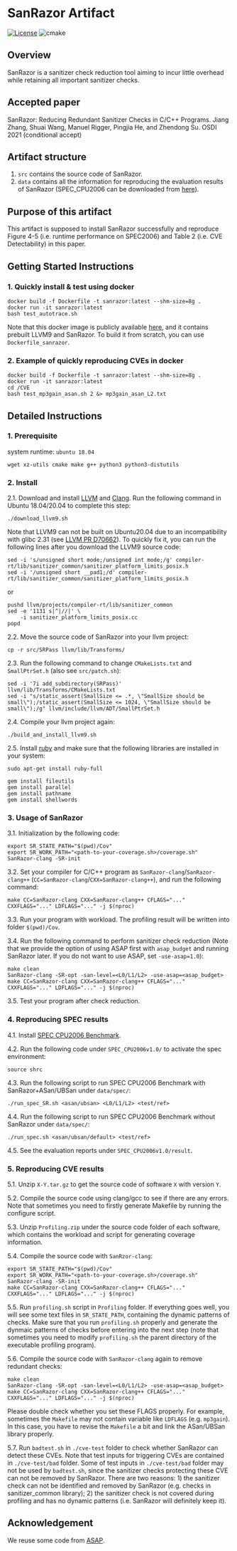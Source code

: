 # SanRazor Artifact
[![License](https://img.shields.io/github/license/SanRazor-repo/SanRazor?color=blue)](https://opensource.org/licenses/Apache-2.0)
![cmake](https://github.com/SanRazor-repo/SanRazor/workflows/CMake/badge.svg)
## Overview
SanRazor is a sanitizer check reduction tool aiming to incur little overhead while retaining all important sanitizer checks. 

## Accepted paper
SanRazor: Reducing Redundant Sanitizer Checks in C/C++ Programs. Jiang Zhang, Shuai Wang, Manuel Rigger, Pingjia He, and Zhendong Su. OSDI 2021 (conditional accept)

## Artifact structure
1. `src` contains the source code of SanRazor.
2. `data` contains all the information for reproducing the evaluation results of SanRazor (SPEC_CPU2006 can be downloaded from [here](https://www.spec.org/cpu2006/)).

## Purpose of this artifact
This artifact is supposed to install SanRazor successfully and reproduce Figure 4-5 (i.e. runtime performance on SPEC2006) and Table 2 (i.e. CVE Detectability) in this paper.

## Getting Started Instructions
### 1. Quickly install & test using docker
```
docker build -f Dockerfile -t sanrazor:latest --shm-size=8g . 
docker run -it sanrazor:latest
bash test_autotrace.sh
```

Note that this docker image is publicly available [here](https://hub.docker.com/r/sanrazor/sanrazor-snapshot), and it contains prebuilt LLVM9 and SanRazor. To build it from scratch, you can use `Dockerfile_sanrazor`.
### 2. Example of quickly reproducing CVEs in docker
```
docker build -f Dockerfile -t sanrazor:latest --shm-size=8g . 
docker run -it sanrazor:latest
cd /CVE
bash test_mp3gain_asan.sh 2 &> mp3gain_asan_L2.txt
```

## Detailed Instructions
### 1. Prerequisite
system runtime: ```ubuntu 18.04```
```
wget xz-utils cmake make g++ python3 python3-distutils
```
### 2. Install
2.1. Download and install [LLVM](https://llvm.org/docs/GettingStarted.html) and [Clang](https://clang.llvm.org/get_started.html).
Run the following command in Ubuntu 18.04/20.04 to complete this step:
```
./download_llvm9.sh
```

Note that LLVM9 can not be built on Ubuntu20.04 due to an incompatibility with glibc 2.31 (see [LLVM PR D70662](https://reviews.llvm.org/D70662)). To quickly fix it, you can run the following lines after you download the LLVM9 source code:
```
sed -i 's/unsigned short mode;/unsigned int mode;/g' compiler-rt/lib/sanitizer_common/sanitizer_platform_limits_posix.h
sed -i '/unsigned short __pad1;/d' compiler-rt/lib/sanitizer_common/sanitizer_platform_limits_posix.h
``` 
or 
```
pushd llvm/projects/compiler-rt/lib/sanitizer_common
sed -e '1131 s|^|//|' \
    -i sanitizer_platform_limits_posix.cc
popd
```

2.2. Move the source code of SanRazor into your llvm project:
```
cp -r src/SRPass llvm/lib/Transforms/
```

2.3. Run the following command to change `CMakeLists.txt` and `SmallPtrSet.h` (also see `src/patch.sh`):
```
sed -i '7i add_subdirectory(SRPass)' llvm/lib/Transforms/CMakeLists.txt
sed -i "s/static_assert(SmallSize <= .*, \"SmallSize should be small\");/static_assert(SmallSize <= 1024, \"SmallSize should be small\");/g" llvm/include/llvm/ADT/SmallPtrSet.h
```

2.4. Compile your llvm project again:
```
./build_and_install_llvm9.sh
```

2.5. Install [ruby](https://www.ruby-lang.org/en/documentation/installation/) and make sure that the following libraries are installed in your system:

`sudo apt-get install ruby-full`
```
gem install fileutils
gem install parallel
gem install pathname
gem install shellwords
```

### 3. Usage of SanRazor
3.1. Initialization by the following code:
```
export SR_STATE_PATH="$(pwd)/Cov"
export SR_WORK_PATH="<path-to-your-coverage.sh>/coverage.sh"
SanRazor-clang -SR-init
```

3.2. Set your compiler for C/C++ program as `SanRazor-clang`/`SanRazor-clang++` (`CC=SanRazor-clang`/`CXX=SanRazor-clang++`), and run the following command:
```
make CC=SanRazor-clang CXX=SanRazor-clang++ CFLAGS="..." CXXFLAGS="..." LDFLAGS="..." -j $(nproc)
```

3.3. Run your program with workload. The profiling result will be written into folder `$(pwd)/Cov`.

3.4. Run the following command to perform sanitizer check reduction (Note that we provide the option of using ASAP first with `asap_budget` and running SanRazor later. If you do not want to use ASAP, set `-use-asap=1.0`):
```
make clean
SanRazor-clang -SR-opt -san-level=<L0/L1/L2> -use-asap=<asap_budget>
make CC=SanRazor-clang CXX=SanRazor-clang++ CFLAGS="..." CXXFLAGS="..." LDFLAGS="..." -j $(nproc)
```

3.5. Test your program after check reduction.

### 4. Reproducing SPEC results
4.1. Install [SPEC CPU2006 Benchmark](https://www.spec.org/cpu2006/).

4.2. Run the following code under `SPEC_CPU2006v1.0/` to activate the spec environment:
```
source shrc
```

4.3. Run the following script to run SPEC CPU2006 Benchmark with SanRazor+ASan/UBSan under `data/spec/`:
```
./run_spec_SR.sh <asan/ubsan> <L0/L1/L2> <test/ref>
```

4.4. Run the following script to run SPEC CPU2006 Benchmark without SanRazor under `data/spec/`:
```
./run_spec.sh <asan/ubsan/default> <test/ref>
```

4.5. See the evaluation reports under `SPEC_CPU2006v1.0/result`.

### 5. Reproducing CVE results
5.1. Unzip `X-Y.tar.gz` to get the source code of software `X` with version `Y`.

5.2. Compile the source code using clang/gcc to see if there are any errors. Note that sometimes you need to firstly generate Makefile by running the configure script.

5.3. Unzip `Profiling.zip` under the source code folder of each software, which contains the workload and script for generating coverage information.

5.4. Compile the source code with `SanRzor-clang`:
```
export SR_STATE_PATH="$(pwd)/Cov"
export SR_WORK_PATH="<path-to-your-coverage.sh>/coverage.sh"
SanRazor-clang -SR-init
make CC=SanRazor-clang CXX=SanRazor-clang++ CFLAGS="..." CXXFLAGS="..." LDFLAGS="..." -j $(nproc)
```
5.5. Run `profiling.sh` script in `Profiling` folder. If everything goes well, you will see some text files in `SR_STATE_PATH`, containing the dynamic patterns of checks. Make sure that you run `profiling.sh` properly and generate the dynmaic patterns of checks before entering into the next step (note that sometimes you need to modify `profiling.sh` the parent directory of the executable profiling program).

5.6. Compile the source code with `SanRazor-clang` again to remove redundant checks:
```
make clean
SanRazor-clang -SR-opt -san-level=<L0/L1/L2> -use-asap=<asap_budget>
make CC=SanRazor-clang CXX=SanRazor-clang++ CFLAGS="..." CXXFLAGS="..." LDFLAGS="..." -j $(nproc)
```
Please double check whether you set these FLAGS properly. For example, sometimes the `Makefile` may not contain variable like `LDFLAGS` (e.g. `mp3gain`). In this case, you have to revise the `Makefile` a bit and link the ASan/UBSan library properly.

5.7. Run `badtest.sh` in `./cve-test` folder to check whether SanRazor can detect these CVEs. Note that test inputs for triggering CVEs are contained in `./cve-test/bad` folder. Some of test inputs in `./cve-test/bad` folder may not be used by `badtest.sh`, since the sanitizer checks protecting these CVE can not be removed by SanRazor. There are two reasons: 1) the sanitizer check can not be identified and removed by SanRazor (e.g. checks in sanitizer_common library); 2) the sanitizer check is not covered during profiling and has no dynamic patterns (i.e. SanRazor will definitely keep it).

## Acknowledgement
We reuse some code from [ASAP](https://github.com/dslab-epfl/asap).
